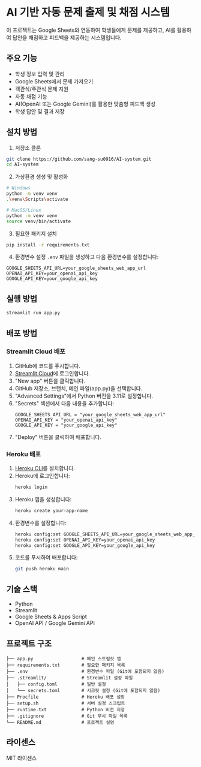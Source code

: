 # AI 기반 자동 문제 출제 및 채점 시스템

이 프로젝트는 Google Sheets와 연동하여 학생들에게 문제를 제공하고, AI를 활용하여 답안을 채점하고 피드백을 제공하는 시스템입니다.

## 주요 기능

- 학생 정보 입력 및 관리
- Google Sheets에서 문제 가져오기
- 객관식/주관식 문제 지원
- 자동 채점 기능
- AI(OpenAI 또는 Google Gemini)를 활용한 맞춤형 피드백 생성
- 학생 답안 및 결과 저장

## 설치 방법

1. 저장소 클론
```bash
git clone https://github.com/sang-su0916/AI-system.git
cd AI-system
```

2. 가상환경 생성 및 활성화
```bash
# Windows
python -m venv venv
.\venv\Scripts\activate

# MacOS/Linux
python -m venv venv
source venv/bin/activate
```

3. 필요한 패키지 설치
```bash
pip install -r requirements.txt
```

4. 환경변수 설정
`.env` 파일을 생성하고 다음 환경변수를 설정합니다:
```
GOOGLE_SHEETS_API_URL=your_google_sheets_web_app_url
OPENAI_API_KEY=your_openai_api_key
GOOGLE_API_KEY=your_google_api_key
```

## 실행 방법

```bash
streamlit run app.py
```

## 배포 방법

### Streamlit Cloud 배포

1. GitHub에 코드를 푸시합니다.
2. [Streamlit Cloud](https://streamlit.io/cloud)에 로그인합니다.
3. "New app" 버튼을 클릭합니다.
4. GitHub 저장소, 브랜치, 메인 파일(app.py)을 선택합니다.
5. "Advanced Settings"에서 Python 버전을 3.11로 설정합니다.
6. "Secrets" 섹션에서 다음 내용을 추가합니다:
   ```
   GOOGLE_SHEETS_API_URL = "your_google_sheets_web_app_url"
   OPENAI_API_KEY = "your_openai_api_key"
   GOOGLE_API_KEY = "your_google_api_key"
   ```
7. "Deploy" 버튼을 클릭하여 배포합니다.

### Heroku 배포

1. [Heroku CLI](https://devcenter.heroku.com/articles/heroku-cli)를 설치합니다.
2. Heroku에 로그인합니다:
   ```bash
   heroku login
   ```
3. Heroku 앱을 생성합니다:
   ```bash
   heroku create your-app-name
   ```
4. 환경변수를 설정합니다:
   ```bash
   heroku config:set GOOGLE_SHEETS_API_URL=your_google_sheets_web_app_url
   heroku config:set OPENAI_API_KEY=your_openai_api_key
   heroku config:set GOOGLE_API_KEY=your_google_api_key
   ```
5. 코드를 푸시하여 배포합니다:
   ```bash
   git push heroku main
   ```

## 기술 스택

- Python
- Streamlit
- Google Sheets & Apps Script
- OpenAI API / Google Gemini API

## 프로젝트 구조

```
├── app.py                  # 메인 스트림릿 앱
├── requirements.txt        # 필요한 패키지 목록
├── .env                    # 환경변수 파일 (Git에 포함되지 않음)
├── .streamlit/             # Streamlit 설정 파일
│   ├── config.toml         # 일반 설정
│   └── secrets.toml        # 시크릿 설정 (Git에 포함되지 않음)
├── Procfile                # Heroku 배포 설정
├── setup.sh                # 서버 설정 스크립트
├── runtime.txt             # Python 버전 지정
├── .gitignore              # Git 무시 파일 목록
└── README.md               # 프로젝트 설명
```

## 라이센스

MIT 라이센스 